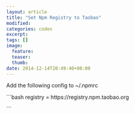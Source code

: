 ```yaml
---
layout: article
title: "Set Npm Registry to Taobao"
modified:
categories: codes
excerpt:
tags: []
image:
  feature:
  teaser:
  thumb:
date: 2014-12-14T20:49:40+08:00
---
```


<p>Add the following config to ~/.npmrc</p>
```bash
registry = https://registry.npm.taobao.org</p>
```